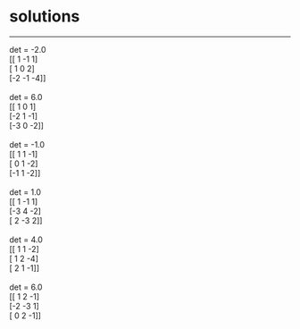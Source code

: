 
# solutions

---

det = -2.0 <br>
 [[ 1 -1  1]<br>
 [ 1  0  2]<br>
 [-2 -1 -4]] <br>
<br>
det = 6.0 <br>
 [[ 1  0  1]<br>
 [-2  1 -1]<br>
 [-3  0 -2]] <br>
<br>
det = -1.0 <br>
 [[ 1  1 -1]<br>
 [ 0  1 -2]<br>
 [-1  1 -2]] <br>
<br>
det = 1.0 <br>
 [[ 1 -1  1]<br>
 [-3  4 -2]<br>
 [ 2 -3  2]] <br>
<br>
det = 4.0 <br>
 [[ 1  1 -2]<br>
 [ 1  2 -4]<br>
 [ 2  1 -1]] <br>
<br>
det = 6.0 <br>
 [[ 1  2 -1]<br>
 [-2 -3  1]<br>
 [ 0  2 -1]] <br>


